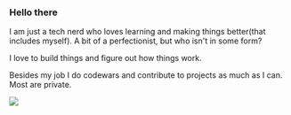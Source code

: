 ### Hello there 

I am just a tech nerd who loves learning and making things better(that includes myself).
A bit of a perfectionist, but who isn't in some form?

I love to build things and figure out how things work. 

Besides my job I do codewars and contribute to projects as much as I can. Most are private.

<a  href="https://www.codewars.com/users/JSBTechnologies/completed"><img src="https://www.codewars.com/users/JSBTechnologies/badges/large"></a>


<br>

<!-- [![spac3p1rat3's GitHub stats](https://github-readme-stats.vercel.app/api?username=JSBTechnologies&show_icons=true&theme=radical)](https://github.com/JSBTechnologies/github-readme-stats)-->
<!--
**spac3P1rat3/spac3p1rat3** is a ✨ _special_ ✨ repository because its `README.md` (this file) appears on your GitHub profile.

Here are some ideas to get you started:

- 🔭 I’m currently working on ...
- 🌱 I’m currently learning ...
- 👯 I’m looking to collaborate on ...
- 🤔 I’m looking for help with ...
- 💬 Ask me about ...
- 📫 How to reach me: ...
- 😄 Pronouns: ...
- ⚡ Fun fact: ...
-->
